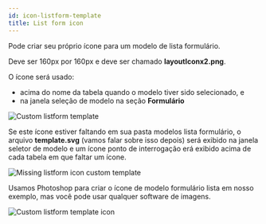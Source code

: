 ```yaml
---
id: icon-listform-template
title: List form icon
---
```


Pode criar seu próprio ícone para um modelo de lista formulário.

Deve ser 160px por 160px e deve ser chamado **layoutIconx2.png**.

O ícone será usado: 

* acima do nome da tabela quando o modelo tiver sido selecionado, e
* na janela seleção de modelo na seção **Formulário** 

![Custom listform template](assets/en/custom-listform/custom-listform-template.png)

Se este ícone estiver faltando em sua pasta modelos lista formulário, o arquivo **template.svg** (vamos falar sobre isso depois) será exibido na janela seletor de modelo e um ícone ponto de interrogação erá exibido acima de cada tabela em que faltar um ícone.

![Missing listform icon custom template](assets/en/custom-listform/missing-listform-icon-custom-template.png)

Usamos Photoshop para criar o ícone de modelo formulário lista em nosso exemplo, mas você pode usar qualquer software de imagens.

![Custom listform template icon](assets/en/custom-listform/custom-list-form-icon.png)